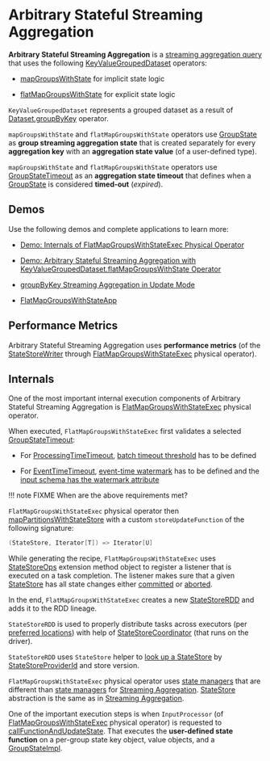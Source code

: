 # Arbitrary Stateful Streaming Aggregation

**Arbitrary Stateful Streaming Aggregation** is a [streaming aggregation query](spark-sql-streaming-aggregation.md) that uses the following [KeyValueGroupedDataset](KeyValueGroupedDataset.md) operators:

* [mapGroupsWithState](KeyValueGroupedDataset.md#mapGroupsWithState) for implicit state logic

* [flatMapGroupsWithState](KeyValueGroupedDataset.md#flatMapGroupsWithState) for explicit state logic

`KeyValueGroupedDataset` represents a grouped dataset as a result of [Dataset.groupByKey](operators/groupByKey.md) operator.

`mapGroupsWithState` and `flatMapGroupsWithState` operators use [GroupState](GroupState.md) as **group streaming aggregation state** that is created separately for every **aggregation key** with an **aggregation state value** (of a user-defined type).

`mapGroupsWithState` and `flatMapGroupsWithState` operators use [GroupStateTimeout](spark-sql-streaming-GroupStateTimeout.md) as an **aggregation state timeout** that defines when a [GroupState](GroupState.md) is considered **timed-out** (_expired_).

## Demos

Use the following demos and complete applications to learn more:

* [Demo: Internals of FlatMapGroupsWithStateExec Physical Operator](demo/spark-sql-streaming-demo-FlatMapGroupsWithStateExec.md)

* [Demo: Arbitrary Stateful Streaming Aggregation with KeyValueGroupedDataset.flatMapGroupsWithState Operator](demo/arbitrary-stateful-streaming-aggregation-flatMapGroupsWithState.md)

* [groupByKey Streaming Aggregation in Update Mode](demo/groupByKey-count-Update.md)

* [FlatMapGroupsWithStateApp](https://github.com/jaceklaskowski/spark-structured-streaming-book/blob/master/examples/src/main/scala/pl/japila/spark/FlatMapGroupsWithStateApp.scala)

## <span id="metrics"> Performance Metrics

Arbitrary Stateful Streaming Aggregation uses **performance metrics** (of the [StateStoreWriter](physical-operators/StateStoreWriter.md) through [FlatMapGroupsWithStateExec](physical-operators/FlatMapGroupsWithStateExec.md) physical operator).

## <span id="internals"> Internals

One of the most important internal execution components of Arbitrary Stateful Streaming Aggregation is [FlatMapGroupsWithStateExec](physical-operators/FlatMapGroupsWithStateExec.md) physical operator.

When executed, `FlatMapGroupsWithStateExec` first validates a selected [GroupStateTimeout](spark-sql-streaming-GroupStateTimeout.md):

* For [ProcessingTimeTimeout](spark-sql-streaming-GroupStateTimeout.md#ProcessingTimeTimeout), [batch timeout threshold](physical-operators/FlatMapGroupsWithStateExec.md#batchTimestampMs) has to be defined

* For [EventTimeTimeout](spark-sql-streaming-GroupStateTimeout.md#EventTimeTimeout), [event-time watermark](physical-operators/FlatMapGroupsWithStateExec.md#eventTimeWatermark) has to be defined and the [input schema has the watermark attribute](spark-sql-streaming-WatermarkSupport.md#watermarkExpression)

!!! note
    FIXME When are the above requirements met?

`FlatMapGroupsWithStateExec` physical operator then [mapPartitionsWithStateStore](spark-sql-streaming-StateStoreOps.md#mapPartitionsWithStateStore) with a custom `storeUpdateFunction` of the following signature:

```scala
(StateStore, Iterator[T]) => Iterator[U]
```

While generating the recipe, `FlatMapGroupsWithStateExec` uses [StateStoreOps](spark-sql-streaming-StateStoreOps.md) extension method object to register a listener that is executed on a task completion. The listener makes sure that a given [StateStore](spark-sql-streaming-StateStore.md) has all state changes either [committed](spark-sql-streaming-StateStore.md#hasCommitted) or [aborted](spark-sql-streaming-StateStore.md#abort).

In the end, `FlatMapGroupsWithStateExec` creates a new [StateStoreRDD](spark-sql-streaming-StateStoreRDD.md) and adds it to the RDD lineage.

`StateStoreRDD` is used to properly distribute tasks across executors (per [preferred locations](spark-sql-streaming-StateStoreRDD.md#getPreferredLocations)) with help of [StateStoreCoordinator](spark-sql-streaming-StateStoreCoordinator.md) (that runs on the driver).

`StateStoreRDD` uses `StateStore` helper to [look up a StateStore](spark-sql-streaming-StateStore.md#get-StateStore) by [StateStoreProviderId](spark-sql-streaming-StateStoreProviderId.md) and store version.

`FlatMapGroupsWithStateExec` physical operator uses [state managers](spark-sql-streaming-StateManager.md) that are different than [state managers](spark-sql-streaming-StreamingAggregationStateManager.md) for [Streaming Aggregation](spark-sql-streaming-aggregation.md). [StateStore](spark-sql-streaming-StateStore.md) abstraction is the same as in [Streaming Aggregation](spark-sql-streaming-aggregation.md).

One of the important execution steps is when `InputProcessor` (of [FlatMapGroupsWithStateExec](physical-operators/FlatMapGroupsWithStateExec.md) physical operator) is requested to [callFunctionAndUpdateState](InputProcessor.md#callFunctionAndUpdateState). That executes the **user-defined state function** on a per-group state key object, value objects, and a [GroupStateImpl](GroupStateImpl.md).
